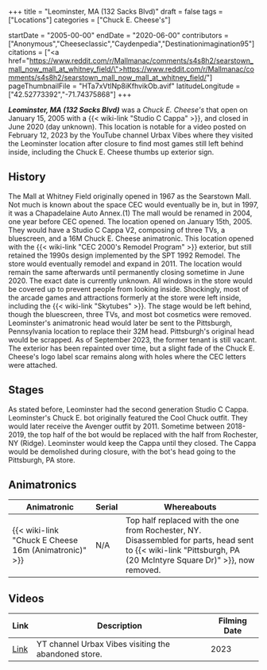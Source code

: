 +++
title = "Leominster, MA (132 Sacks Blvd)"
draft = false
tags = ["Locations"]
categories = ["Chuck E. Cheese's"]


startDate = "2005-00-00"
endDate = "2020-06-00"
contributors = ["Anonymous","Cheeseclassic","Caydenpedia","Destinationimagination95"]
citations = ["<a href=\"https://www.reddit.com/r/Mallmanac/comments/s4s8h2/searstown_mall_now_mall_at_whitney_field/\">https://www.reddit.com/r/Mallmanac/comments/s4s8h2/searstown_mall_now_mall_at_whitney_field/</a>"]
pageThumbnailFile = "HTa7xVtlNp8iKfhvikOb.avif"
latitudeLongitude = ["42.52773392","-71.74375868"]
+++

***Leominster, MA (132 Sacks Blvd)*** was a *Chuck E. Cheese's* that open on January 15, 2005 with a {{< wiki-link "Studio C Cappa" >}}, and closed in June 2020 (day unknown). This location is notable for a video posted on February 12, 2023 by the YouTube channel Urbax Vibes where they visited the Leominster location after closure to find most games still left behind inside, including the Chuck E. Cheese thumbs up exterior sign.

## History

The Mall at Whitney Field originally opened in 1967 as the Searstown Mall. Not much is known about the space CEC would eventually be in, but in 1997, it was a Chapadelaine Auto Annex.(1) The mall would be renamed in 2004, one year before CEC opened. The location opened on January 15th, 2005. They would have a Studio C Cappa V2, composing of three TVs, a bluescreen, and a 16M Chuck E. Cheese animatronic. This location opened with the {{< wiki-link "CEC 2000's Remodel Program" >}} exterior, but still retained the 1990s design implemented by the SPT 1992 Remodel. The store would eventually remodel and expand in 2011. The location would remain the same afterwards until permanently closing sometime in June 2020. The exact date is currently unknown. All windows in the store would be covered up to prevent people from looking inside. Shockingly, most of the arcade games and attractions formerly at the store were left inside, including the {{< wiki-link "Skytubes" >}}. The stage would be left behind, though the bluescreen, three TVs, and most bot cosmetics were removed. Leominster's animatronic head would later be sent to the Pittsburgh, Pennsylvania location to replace their 32M head. Pittsburgh's original head would be scrapped. As of September 2023, the former tenant is still vacant. The exterior has been repainted over time, but a slight fade of the Chuck E. Cheese's logo label scar remains along with holes where the CEC letters were attached.

## Stages

As stated before, Leominster had the second generation Studio C Cappa. Leominster's Chuck E. bot originally featured the Cool Chuck outfit. They would later receive the Avenger outfit by 2011. Sometime between 2018-2019, the top half of the bot would be replaced with the half from Rochester, NY (Ridge). Leominster would keep the Cappa until they closed. The Cappa would be demolished during closure, with the bot's head going to the Pittsburgh, PA store.

## Animatronics

| Animatronic                                                | Serial | Whereabouts                                                                                                                                                            |
|------------------------------------------------------------|--------|------------------------------------------------------------------------------------------------------------------------------------------------------------------------|
| {{< wiki-link "Chuck E Cheese 16m (Animatronic)" >}} | N/A    | Top half replaced with the one from Rochester, NY. Disassembled for parts, head sent to {{< wiki-link "Pittsburgh, PA (20 McIntyre Square Dr)" >}}, now removed. |

## Videos

| Link                                                       | Description                                          | Filming Date |
|------------------------------------------------------------|------------------------------------------------------|--------------|
| [Link](https://www.youtube.com/watch?v=2vlb7_74BVk&t=101s) | YT channel Urbax Vibes visiting the abandoned store. | 2023         |
